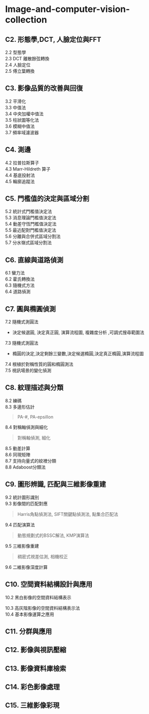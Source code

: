 # Image-and-computer-vision-collection


C2. 形態學,DCT, 人臉定位與FFT
-------------------------------------
2.2 型態學  
2.3 DCT 離散餘弦轉換  
2.4 人臉定位  
2.5 傅立葉轉換  


C3. 影像品質的改善與回復
-------------------------------------
3.2 平滑化  
3.3 中值法  
3.4 中央加權中值法  
3.5 柱狀圖等化法  
3.6 模糊中值法  
3.7 頻率域濾波器  


C4. 測邊
-------------------------------------
4.2 拉普拉斯算子  
4.3 Marr-Hildreth 算子  
4.4 基底投射法  
4.5 輪廓追蹤法  


C5. 門檻值的決定與區域分割
-------------------------------------
5.2 統計式門檻值決定法  
5.3 消息理論門檻值決定法  
5.4 動差守恆門檻值決定法  
5.5 最近配對門檻值決定法  
5.6 分離與合併式區域分割法  
5.7 分水嶺式區域分割法  


C6. 直線與道路偵測
-------------------------------------
6.1 蠻力法  
6.2 霍氏轉換法  
6.3 隨機式方法  
6.4 道路偵測  


C7. 圓與橢圓偵測
-------------------------------------
7.2 隨機式測圓法  
- 決定候選圓, 決定真正圓, 演算流程圖, 複雜度分析 ,可調式搜尋範圍法 

7.3 隨機式測圓法  
- 橢圓的決定,決定剩餘三變數,決定候選橢圓,決定真正橢圓,演算流程圖  

7.4 根植於對稱性質的圓和橢圓測法    
7.5 視訊場景的變化偵測   


C8. 紋理描述與分類
-------------------------------------
8.2 練碼  
8.3 多邊形估計  
> PA-#, PA-epsillon

8.4 對稱軸偵測與細化  
> 對稱軸偵測, 細化

8.5 動差計算  
8.6 同現矩陣  
8.7 支持向量式的紋裡分類  
8.8 Adaboost分類法  


C9. 圖形辨識, 匹配與三維影像重建
-------------------------------------
9.2 統計圖形識別  
9.3 影像間的匹配對應  
> Harris角點偵測法, SIFT關鍵點偵測法, 點集合匹配法

9.4 匹配演算法  
> 動態規劃式的BSSC解法, KMP演算法

9.5 三維影像重建  
> 稠密式視差估測, 相機校正

9.6 二維影像深度計算  


C10. 空間資料結構設計與應用
-------------------------------------
10.2 黑白影像的空間資料結構表示  
> 
10.3 高灰階影像的空間資料結構表示法  
10.4 基本影像運算之應用  


C11. 分群與應用
-------------------------------------


C12. 影像與視訊壓縮
-------------------------------------


C13. 影像資料庫檢索
-------------------------------------


C14. 彩色影像處理
-------------------------------------


C15. 三維影像彩現
-------------------------------------

